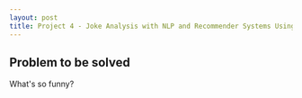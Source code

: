 ```yaml
---
layout: post
title: Project 4 - Joke Analysis with NLP and Recommender Systems Using Unsupervised Machine Learning
---
```


## Problem to be solved
What's so funny?
